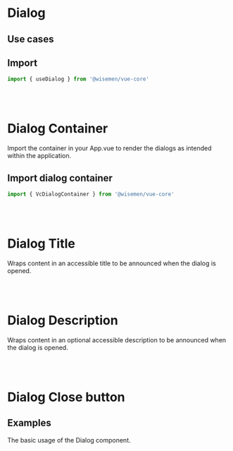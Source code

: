 # Dialog

## Use cases

<BulletList
  :items="[
    {
      description: 'When you want to confirm an action, like deleting an item.',
      variant: 'good',
    },
    {
      description: 'When the content is important but not urgent, and it could be more user-friendly as a tooltip or inline message.',
      variant: 'bad',
      link: {
        label: 'Tooltip',
        href: '/vue-core/components/tooltip/tooltip.html'
      }
    },
  ]"
/>

## Import

```ts
import { useDialog } from '@wisemen/vue-core'
```

<!-- @include: ./dialog-meta.md -->

<br>
<br>

# Dialog Container
Import the container in your App.vue to render the dialogs as intended within the application.

## Import dialog container

```ts
import { VcDialogContainer } from '@wisemen/vue-core'
```

<br>
<br>

# Dialog Title
Wraps content in an accessible title to be announced when the dialog is opened.
<!-- @include: ./dialog-title-meta.md -->

<br>
<br>

# Dialog Description
Wraps content in an optional accessible description to be announced when the dialog is opened.
<!-- @include: ./dialog-description-meta.md -->

<br>
<br>

# Dialog Close button
<!-- @include: ./dialog-close-button-meta.md -->

## Examples
The basic usage of the Dialog component.

<ComponentPreview name="dialog/basic" />